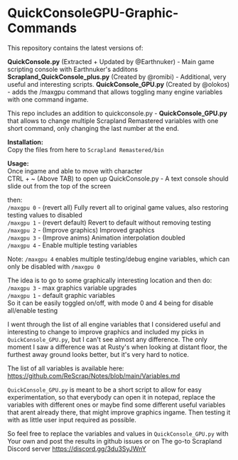 # QuickConsoleGPU-Graphic-Commands


This repository contains the latest versions of:

**QuickConsole.py** (Extracted + Updated by @Earthnuker) - Main game scripting console with Earthnuker's additons
**Scrapland_QuickConsole_plus.py** (Created by @romibi) - Additional, very useful and interesting scripts.
**QuickConsole_GPU.py** (Created by @olokos) - adds the /maxgpu command that allows toggling many engine variables with one command ingame.


This repo includes an addition to quickconsole.py - **QuickConsole_GPU.py** that allows to change multiple Scrapland Remastered variables with one short command, only changing the last number at the end.

**Installation:**
\
Copy the files from here to `Scrapland Remastered/bin`


**Usage:**
\
Once ingame and able to move with character
\
CTRL + ~ (Above TAB) to open up QuickConsole.py - A text console should slide out from the top of the screen

then:
\
`/maxgpu 0` - (revert all) Fully revert all to original game values, also restoring testing values to disabled
\
`/maxgpu 1` - (revert default) Revert to default without removing testing
\
`/maxgpu 2` - (Improve graphics) Improved graphics
\
`/maxgpu 3` - (Improve anims) Animation interpolation doubled
\
`/maxgpu 4` - Enable multiple testing variables

Note: `/maxgpu 4` enables multiple testing/debug engine variables, which can only be disabled with `/maxgpu 0`


The idea is to go to some graphically interesting location and then do:
\
`/maxgpu 3` - max graphics variable upgrades
\
`/maxgpu 1` - default graphic variables
\
So it can be easily toggled on/off, with mode 0 and 4 being for disable all/enable testing


I went through the list of all engine variables that I considered useful and interesting to change to improve graphics and included my picks in `QuickConsole_GPU.py`, but I can't see almost any difference.
The only moment I saw a difference was at Rusty's when looking at distant floor, the furthest away ground looks better, but it's very hard to notice.

The list of all variables is available here:
https://github.com/ReScrap/Notes/blob/main/Variables.md

`QuickConsole_GPU.py` is meant to be a short script to allow for easy experimentation, so that everybody can open it in notepad, replace the variables with different ones or maybe find some different useful variables that arent already there, that might improve graphics ingame. Then testing it with as little user input required as possible.


So feel free to replace the variables and values in `QuickConsole_GPU.py` with Your own and post the results in github issues or on The go-to Scrapland Discord server https://discord.gg/3du3SyJWnY